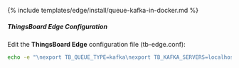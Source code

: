 {% include templates/edge/install/queue-kafka-in-docker.md %}

##### ThingsBoard Edge Configuration

Edit the **ThingsBoard Edge** configuration file (tb-edge.conf):

```bash
echo -e "\nexport TB_QUEUE_TYPE=kafka\nexport TB_KAFKA_SERVERS=localhost:9092" | sudo tee -a /etc/tb-edge/conf/tb-edge.conf > /dev/null
```